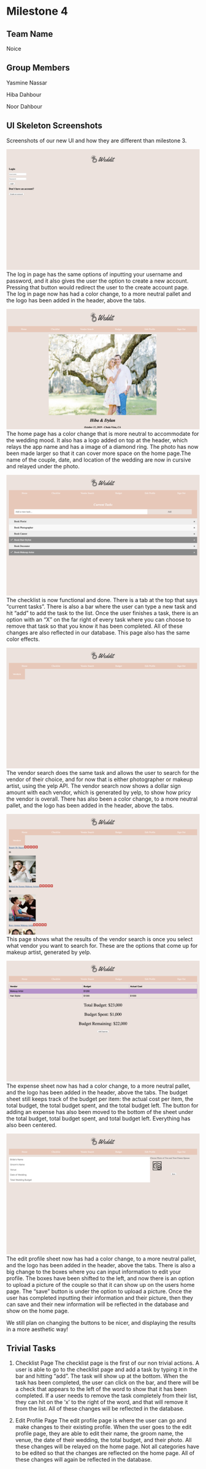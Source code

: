 # Milestone 4

## Team Name
Noice

## Group Members
Yasmine Nassar

Hiba Dahbour

Noor Dahbour

 

## UI Skeleton Screenshots
Screenshots of our new UI and how they are different than milestone 3.

![Login Page](static_files/pics/milestone4/login.png)
The log in page has the same options of inputting your username and password, and it also gives the user the option to create a new account. Pressing that button would redirect the user to the create account page. The log in page now has had a color change, to a more neutral pallet and the logo has been added in the header, above the tabs.

![Home Page](static_files/pics/milestone4/home.png)
The home page has a color change that is more neutral to accommodate for the wedding mood. It also has a logo added on top at the header, which relays the app name and has a image of a diamond ring. The photo has now been made larger so that it can cover more space on the home page.The name of the couple, date, and location of the wedding are now in cursive and relayed under the photo. 

![Checklist Page](static_files/pics/milestone4/checklist.png)
The checklist is now functional and done. There is a tab at the top that says “current tasks”. There is also a bar where the user can type a new task and hit “add” to add the task to the list. Once the user finishes a task, there is an option with an “X” on the far right of every task where you can choose to remove that task so that you know it has been completed. All of these changes are also reflected in our database. This page also has the same color effects.

![Search Page](static_files/pics/milestone4/search1.png)
The vendor search does the same task and allows the user to search for the vendor of their choice, and for now that is either photographer or makeup artist, using the yelp API. The vendor search now shows a dollar sign amount with each vendor, which is generated by yelp, to show how pricy the vendor is overall. There has also been a color change, to a more neutral pallet, and the logo has been added in the header, above the tabs. 

![Results Page](static_files/pics/milestone4/search2.png)
This page shows what the results of the vendor search is once you select what vendor you want to search for. These are the options that come up for makeup artist, generated by yelp.

![Budget Page](static_files/pics/milestone4/budget.png)
The expense sheet now has had a color change, to a more neutral pallet, and the logo has been added in the header, above the tabs. The budget sheet still keeps track of the budget per item: the actual cost per item, the total budget, the total budget spent, and the total budget left. The button for adding an expense has also been moved to the bottom of the sheet under the total budget, total budget spent, and total budget left. Everything has also been centered. 

![Profile Page](static_files/pics/milestone4/profile.png)
The edit profile sheet now has had a color change, to a more neutral pallet, and the logo has been added in the header, above the tabs. There is also a big change to the boxes where you can input information to edit your profile. The boxes have been shifted to the left, and now there is an option to upload a picture of the couple so that it can show up on the users home page. The “save” button is under the option to upload a picture. Once the user has completed inputting their information and their picture, then they can save and their new information will be reflected in the database and show on the home page. 

We still plan on changing the buttons to be nicer, and displaying the results in
a more aesthetic way!

## Trivial Tasks

1. Checklist Page
	The checklist page is the first of our non trivial actions. A user is able to go to the checklist page and add a task by typing it in the bar and hitting “add”. The task will show up at the bottom. When the task has been completed, the user can click on the bar, and there will be a check that appears to the left of the word to show that it has been completed. If a user needs to remove the task completely from their list, they can hit on the ‘x’ to the right of the word, and that will remove it from the list. All of these changes will be reflected in the database.  

2. Edit Profile Page
	The edit profile page is where the user can go and make changes to their existing profile. When the user goes to the edit profile page, they are able to edit their name, the groom name, the venue, the date of their wedding, the total budget, and their photo. All these changes will be relayed on the home page. Not all categories have to be edited so that the changes are reflected on the home page. All of these changes will again be reflected in the database.


